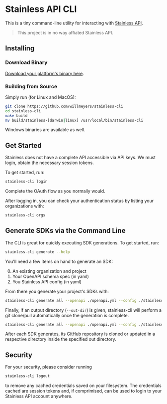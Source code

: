 # Stainless API CLI

This is a tiny command-line utility for interacting with [Stainless API](https://www.stainlessapi.com/).

> This project is in no way affiated Stainless API.

## Installing

### Download Binary

[Download your platform's binary here](https://github.com/willmeyers/stainless-cli/releases).

### Building from Source

Simply run (for Linux and MacOS):

```bash
git clone https://github.com/willmeyers/stainless-cli
cd stainless-cli
make build
mv build/stainless-[darwin|linux] /usr/local/bin/stainless-cli
```

Windows binaries are available as well.

## Get Started

Stainless does not have a complete API accessible via API keys. We must login, obtain the necessary session tokens.

To get started, run:

```bash
stainless-cli login
```

Complete the OAuth flow as you normally would.

After logging in, you can check your authentication status by listing your organizations with:

```bash
stainless-cli orgs
```

## Generate SDKs via the Command Line

The CLI is great for quickly executing SDK generations. To get started, run:

```bash
stainless-cli generate --help
```

You'll need a few items on hand to generate an SDK:

0. An existing organization and project
1. Your OpenAPI schema spec (in yaml)
2. You Stainless API config (in yaml)

From there you generate your project's SDKs with:

```bash
stainless-cli generate all --openapi ./openapi.yml --config ./stainless.yml
```

Finally, if an output directory (`--out-dir`) is given, stainless-cli will perform a git clone/pull automatically once the generation is complete.

```bash
stainless-cli generate all --openapi ./openapi.yml --config ./stainless.yml --out-dir ./sdks
```

After each SDK generates, its GitHub repository is cloned or updated in a respective directory inside the specified out directory.

## Security

For your security, please consider running 

```bash
stainless-cli logout
```

to remove any cached credentials saved on your filesystem. The credentials cached are session tokens and, if comprimised, can be used
to login to your Stainless API account anywhere.
